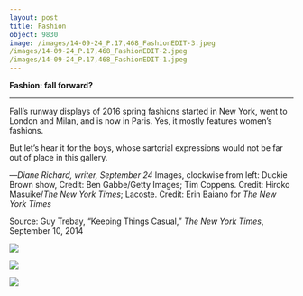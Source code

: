 ```yaml
---
layout: post
title: Fashion
object: 9830
image: /images/14-09-24_P.17,468_FashionEDIT-3.jpeg
/images/14-09-24_P.17,468_FashionEDIT-2.jpeg
/images/14-09-24_P.17,468_FashionEDIT-1.jpeg
---
```

**Fashion: fall forward?**

****

Fall’s runway displays of 2016 spring fashions started in New York, went to London and Milan, and is now in Paris. Yes, it mostly features women’s fashions. 

But let’s hear it for the boys, whose sartorial expressions would not be far out of place in this gallery.

 —*Diane Richard, writer, September 24*
 Images, clockwise from left: Duckie Brown show, Credit: Ben Gabbe/Getty Images;
 Tim Coppens. Credit: Hiroko Masuike/*The New York Times*; Lacoste. Credit: Erin Baiano for *The New York Times*

Source: Guy Trebay, “Keeping Things Casual,” *The New York Times*, September 10, 2014

![]({{siteurl.base}}/images/14-09-24_P.17,468_FashionEDIT-3.jpeg)

![]({{siteurl.base}}/images/14-09-24_P.17,468_FashionEDIT-2.jpeg)

![]({{siteurl.base}}/images/14-09-24_P.17,468_FashionEDIT-1.jpeg)
